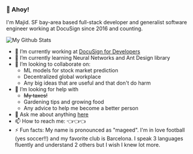 ### 🚢 Ahoy!
I'm Majid. SF bay-area based full-stack developer and generalist software engineer working at DocuSign since 2016 and counting.

![My Github Stats](https://github-readme-stats.vercel.app/api?username=mmallis87)

- 🔭 I’m currently working at [DocuSign for Developers](https://developers.docusign.com/)
- 🌱 I’m currently learning Neural Networks and Ant Design library
- 👯 I’m looking to collaborate on:
  - ML models for stock market prediction
  - Decentralized global workplace
  - Any big ideas that are useful and that don't do harm
- 🤔 I’m looking for help with
  - ~~My taxes!~~
  - Gardening tips and growing food
  - Any advice to help me become a better person
- 💬 Ask me about anything [here](https://github.com/mmallis87/mmallis87/issues)
- 📫 How to reach me: 👈👈👈
- ⚡ Fun facts: My name is pronounced as "mageed". I'm in love football (yes soccer!!) and my favorite club is Barcelona. I speak 3 languages fluently and understand 2 others but I wish I knew lot more. 
